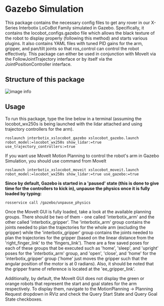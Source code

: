 # Gazebo Simulation

This package contains the necessary config files to get any rover in our X-Series Interbotix LoCoBot Family simulated in Gazebo. Specifically, it contains the locobot_configs.gazebo file which allows the black texture of the robot to display properly (following this method) and starts various plugins. It also contains YAML files with tuned PID gains for the arm, gripper, and pan/tilt joints so that ros_control can control the robot effectively. This package can either be used in conjunction with MoveIt via the FollowJointTrajectory interface or by itself via the JointPositionController interface.

## Structure of this package
![image info](https://docs.trossenrobotics.com/interbotix_xslocobots_docs/_images/xslocobot_gazebo_flowchart.png)

## Usage

To run this package, type the line below in a terminal (assuming the locobot_wx250s is being launched with the lidar attached and using trajectory controllers for the arm).
```
roslaunch interbotix_xslocobot_gazebo xslocobot_gazebo.launch robot_model:=locobot_wx250s show_lidar:=true use_trajectory_controllers:=true
```
If you want use MoveIt Motion Planning to control the robot's arm in Gazebo Simulation, you should use command from MoveIt
```
roslaunch interbotix_xslocobot_moveit xslocobot_moveit.launch robot_model:=locobot_wx250s show_lidar:=true use_gazebo:=true
```
**Since by default, Gazebo is started in a 'paused' state (this is done to give time for the controllers to kick in), unpause the physics once it is fully loaded by typing:**
```
rosservice call /gazebo/unpause_physics
```
Once the MoveIt GUI is fully loaded, take a look at the available planning groups. There should be two of them - one called 'interbotix_arm' and the other called 'interbotix_gripper'. The 'interbotix_arm' group contains the joints needed to plan the trajectories for the whole arm (excluding the gripper) while the 'interbotix_gripper' group contains the joints needed to plan the trajectories for the gripper (based on the linear distance from the 'right_finger_link' to the 'fingers_link'). There are a few saved poses for each of these groups that be executed such as 'home', 'sleep', and 'upright' poses for the 'interbotix_arm' group, and 'open', 'close', and 'home' for the 'interbotix_gripper' group ('home' just moves the gripper such that the angular position of the motor is at 0 radians). Also, it should be noted that the gripper frame of reference is located at the 'ee_gripper_link'.

Additionally, by default, the MoveIt GUI does not display the green or orange robots that represent the start and goal states for the arm respectively. To display them, navigate to the MotionPlanning -> Planning Request dropdown in RViz and check the Query Start State and Query Goal State checkboxes.